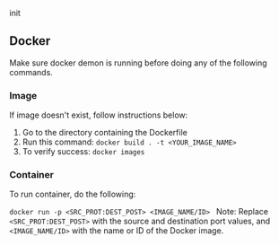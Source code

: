 init
## Docker

Make sure docker demon is running before doing any of the following commands.

### Image

If image doesn't exist, follow instructions below:

1. Go to the directory containing the Dockerfile
2. Run this command:
   `docker build . -t <YOUR_IMAGE_NAME> `
3. To verify success:
   `docker images `

### Container

To run container, do the following:

`docker run -p <SRC_PROT:DEST_POST> <IMAGE_NAME/ID> `
Note: Replace `<SRC_PROT:DEST_POST>` with the source and destination port values, and `<IMAGE_NAME/ID>` with the name or ID of the Docker image.